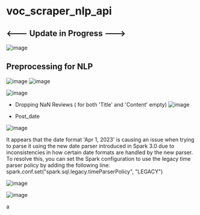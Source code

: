 # voc_scraper_nlp_api

## <--- Update in Progress ---> 

![image](https://github.com/kwoolaid725/voc_scraper_nlp_api/assets/107806433/d317d006-7014-4330-b416-0ead6b00c8dc)








## Preprocessing for NLP 

![image](https://github.com/kwoolaid725/voc_scraper_nlp_api/assets/107806433/816869ae-330f-4932-8939-7341abd698f1)
![image](https://github.com/kwoolaid725/voc_scraper_nlp_api/assets/107806433/f716d857-792a-4ced-9e71-85744d604517)

![image](https://github.com/kwoolaid725/voc_scraper_nlp_api/assets/107806433/c3f7d342-4cac-4cc7-9f46-05eef28bce79)

- Dropping NaN Reviews ( for both 'Title' and 'Content' empty)
![image](https://github.com/kwoolaid725/voc_scraper_nlp_api/assets/107806433/479611df-559d-4315-a27a-84b0ea2921b5)

- Post_date

![image](https://github.com/kwoolaid725/voc_scraper_nlp_api/assets/107806433/e1b1265b-7188-4c17-b9c1-d79e3476ebc5)

It appears that the date format 'Apr 1, 2023' is causing an issue when trying to parse it using the new date parser introduced in Spark 3.0 due to inconsistencies in how certain date formats are handled by the new parser.
To resolve this, you can set the Spark configuration to use the legacy time parser policy by adding the following line: spark.conf.set("spark.sql.legacy.timeParserPolicy", "LEGACY")

![image](https://github.com/kwoolaid725/voc_scraper_nlp_api/assets/107806433/adb31a53-2135-4f01-a262-c6ac29395335)

![image](https://github.com/kwoolaid725/voc_scraper_nlp_api/assets/107806433/846f3631-3165-4371-83d3-10a2b2be1f36)


a

